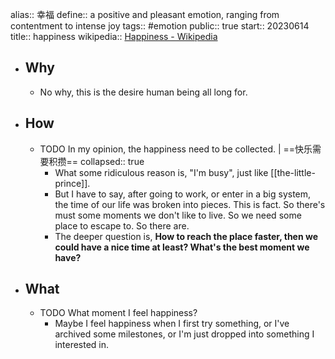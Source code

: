 alias:: 幸福
define:: a positive and pleasant emotion, ranging from contentment to intense joy
tags:: #emotion 
public:: true
start:: 20230614
title:: happiness
wikipedia:: [Happiness - Wikipedia](https://en.wikipedia.org/wiki/Happiness)

- ## Why
  - No why, this is the desire human being all long for.
- ## How
  - TODO In my opinion, the happiness need to be collected. |  ==快乐需要积攒==
    collapsed:: true
    - What some ridiculous reason is, "I'm busy", just like [[the-little-prince]].
    - But I have to say, after going to work, or enter in a big system, the time of our life was broken into pieces. This is fact. So there's must some moments we don't like to live. So we need some place to escape to. So there are.
    - The deeper question is, **How to reach the place faster, then we could have a nice time at least? What's the best moment we have?**
- ## What
  - TODO What moment I feel happiness?
    - Maybe I feel happiness when I first try something, or I've archived some milestones, or I'm just dropped into something I interested in.